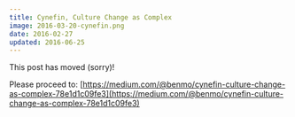 ```yaml
---
title: Cynefin, Culture Change as Complex
image: 2016-03-20-cynefin.png
date: 2016-02-27
updated: 2016-06-25
---
```


This post has moved (sorry)!

Please proceed to: [https://medium.com/@benmo/cynefin-culture-change-as-complex-78e1d1c09fe3](https://medium.com/@benmo/cynefin-culture-change-as-complex-78e1d1c09fe3)